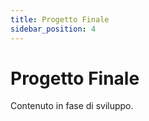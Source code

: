 ```yaml
---
title: Progetto Finale
sidebar_position: 4
---
```


# Progetto Finale

Contenuto in fase di sviluppo.
